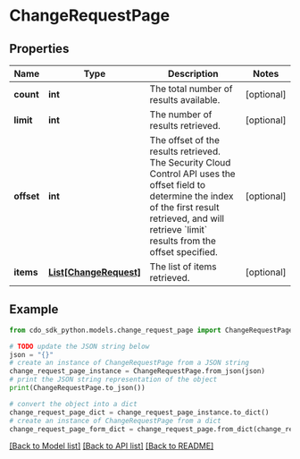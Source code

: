 # ChangeRequestPage


## Properties

Name | Type | Description | Notes
------------ | ------------- | ------------- | -------------
**count** | **int** | The total number of results available. | [optional] 
**limit** | **int** | The number of results retrieved. | [optional] 
**offset** | **int** | The offset of the results retrieved. The Security Cloud Control API uses the offset field to determine the index of the first result retrieved, and will retrieve &#x60;limit&#x60; results from the offset specified. | [optional] 
**items** | [**List[ChangeRequest]**](ChangeRequest.md) | The list of items retrieved. | [optional] 

## Example

```python
from cdo_sdk_python.models.change_request_page import ChangeRequestPage

# TODO update the JSON string below
json = "{}"
# create an instance of ChangeRequestPage from a JSON string
change_request_page_instance = ChangeRequestPage.from_json(json)
# print the JSON string representation of the object
print(ChangeRequestPage.to_json())

# convert the object into a dict
change_request_page_dict = change_request_page_instance.to_dict()
# create an instance of ChangeRequestPage from a dict
change_request_page_form_dict = change_request_page.from_dict(change_request_page_dict)
```
[[Back to Model list]](../README.md#documentation-for-models) [[Back to API list]](../README.md#documentation-for-api-endpoints) [[Back to README]](../README.md)


